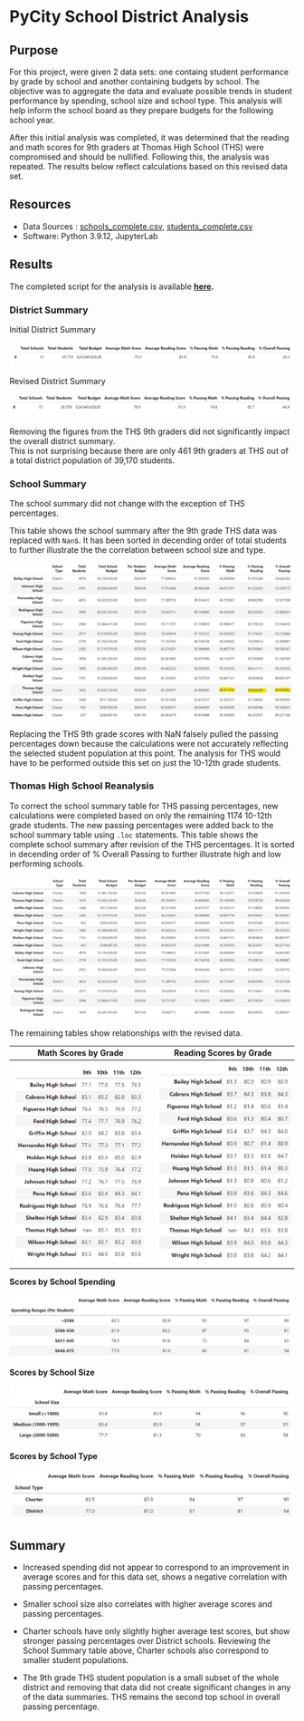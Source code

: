 # PyCity School District Analysis

## Purpose

For this project, were given 2 data sets: one containg student performance by grade by school and another containing budgets by school.  The objective was to aggregate the data and evaluate possible trends in student performance by spending, school size and school type. This analysis will help inform the school board as they prepare budgets for the following school year. 

After this initial analysis was completed, it was determined that the reading and math scores for 9th graders at Thomas High School (THS) were compromised and should be nullified.  Following this, the analysis was repeated.  The results below reflect calculations based on this revised data set.

## Resources

- Data Sources : [schools_complete.csv](https://github.com/lnshewmo/School_District_Analysis/blob/main/Resources/schools_complete.csv), [students_complete.csv](https://github.com/lnshewmo/School_District_Analysis/blob/main/Resources/students_complete.csv)
- Software: Python 3.9.12, JupyterLab

## Results

The completed script for the analysis is available **[here](https://github.com/lnshewmo/School_District_Analysis/blob/main/PyCitySchools_Challenge.ipynb).**

### District Summary

Initial District Summary

![district_summary](/Resources/initial_district_summary.png)

Revised District Summary

![revised_summary](/Resources/district_summary_reanalysis.png)

Removing the figures from the THS 9th graders did not significantly impact the overall district summary.  
This is not surprising because there are only 461 9th graders at THS out of a total district population of 39,170 students.

### School Summary

The school summary did not change with the exception of THS percentages.

This table shows the school summary after the 9th grade THS data was replaced with `Nan`s.
It has been sorted in decending order of total students to further illustrate the the correlation between school size and type.

![school_summary](Resources/school_summary.png)

Replacing the THS 9th grade scores with NaN falsely pulled the passing percentages down because the calculations were not accurately reflecting the selected student population at this point.  The analysis for THS would have to be performed outside this set on just the 10-12th grade students.  

### Thomas High School Reanalysis

To correct the school summary table for THS passing percentages, new calculations were completed based on only the remaining 1174 10-12th grade students.  The new passing percentages were added back to the school summary table using `.loc` statements.  This table shows the complete school summary after revision of the THS percentages.  It is sorted in decending order of % Overall Passing to further illustrate high and low performing schools.  

![revised_school_summary](Resources/school_summary_sort_overall_passing.png)

The remaining tables show relationships with the revised data.


**Math Scores by Grade**            |  **Reading Scores by Grade**
:----------------------------------:|:---------------------------------:
![math_scores](Resources/math_scores_by_grade.png)  |  ![reading_scores](Resources/reading_scores_by_grade.png)


**Scores by School Spending**

![by_spending](Resources/by_spending.png)

**Scores by School Size**

![by_size](Resources/by_school_size.png)

**Scores by School Type**

![by_type](Resources/by_school_type.png)

## Summary

-  Increased spending did not appear to correspond to an improvement in average scores and for this data set, shows a negative correlation with passing percentages.

-  Smaller school size also correlates with higher average scores and passing percentages.
  
-  Charter schools have only slightly higher average test scores, but show stronger passing percentages over District schools.  Reviewing the School Summary table above, Charter schools also correspond to smaller student populations.  

-  The 9th grade THS student population is a small subset of the whole district and removing that data did not create significant changes in any of the data summaries.  THS remains the second top school in overall passing percentage.
